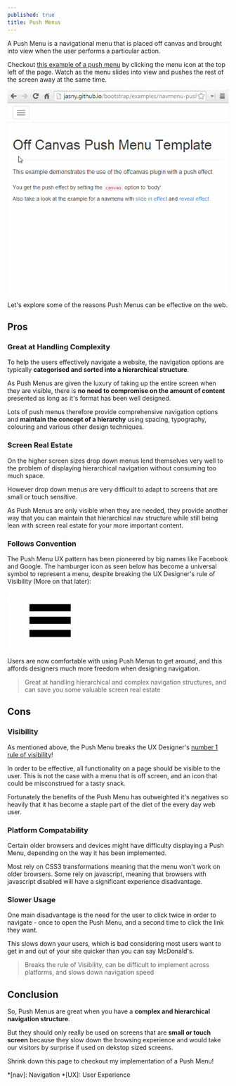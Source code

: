 ```yaml
---
published: true
title: Push Menus
---
```


A Push Menu is a navigational menu that is placed off canvas and brought into view when the user performs a particular action. 

Checkout [this example of a push menu](http://jasny.github.io/bootstrap/examples/navmenu-push/) by clicking the menu icon at the top left of the page. Watch as the menu slides into view and pushes the rest of the screen away at the same time.

<img src="/images/design/push-menu-still.gif" data-gif-src="/images/design/push-menu.gif" alt="Push Menu example from makebetterapps.com" />

Let's explore some of the reasons Push Menus can be effective on the web.

## Pros

### Great at Handling Complexity

To help the users effectively navigate a website, the navigation options are typically **categorised and sorted into a hierarchical structure**.

As Push Menus are given the luxury of taking up the entire screen when they are visible, there is **no need to compromise on the amount of content** presented as long as it's format has been well designed.

Lots of push menus therefore provide comprehensive navigation options and **maintain the concept of a hierarchy** using spacing, typography, colouring and various other design techniques.

### Screen Real Estate

On the higher screen sizes drop down menus lend themselves very well to the problem of displaying hierarchical navigation without consuming too much space. 

However drop down menus are very difficult to adapt to screens that are small or touch sensitive.

As Push Menus are only visible when they are needed, they provide another way that you can maintain that hierarchical nav structure while still being lean with screen real estate for your more important content. 

### Follows Convention

The Push Menu UX pattern has been pioneered by big names like Facebook and Google. The hamburger icon as seen below has become a universal symbol to represent a menu, despite breaking the UX Designer's rule of Visibility (More on that later):

![Hamburger Icon](/images/design/hamburger.jpg)

Users are now comfortable with using Push Menus to get around, and this affords designers much more freedom when designing navigation.

> Great at handling hierarchical and complex navigation structures, and can save you some valuable screen real estate

## Cons

### Visibility

As mentioned above, the Push Menu breaks the UX Designer's [number 1 rule of visibility](http://www.nngroup.com/articles/ten-usability-heuristics/)!

In order to be effective, all functionality on a page should be visible to the user. This is not the case with a menu that is off screen, and an icon that could be misconstrued for a tasty snack.

Fortunately the benefits of the Push Menu has outweighted it's negatives so heavily that it has become a staple part of the diet of the every day web user.

### Platform Compatability

Certain older browsers and devices might have difficulty displaying a Push Menu, depending on the way it has been implemented.

Most rely on CSS3 transformations meaning that the menu won't work on older browsers. Some rely on javascript, meaning that browsers with javascript disabled will have a significant experience disadvantage.

### Slower Usage

One main disadvantage is the need for the user to click twice in order to navigate - once to open the Push Menu, and a second time to click the link they want. 

This slows down your users, which is bad considering most users want to get in and out of your site quicker than you can say McDonald's.

> Breaks the rule of Visibility, can be difficult to implement across platforms, and slows down navigation speed

## Conclusion

So, Push Menus are great when you have a **complex and hierarchical navigation structure**. 

But they should only really be used on screens that are **small or touch screen** because they slow down the browsing experience and would take our visitors by surprise if used on dekstop sized screens.

Shrink down this page to checkout my implementation of a Push Menu!

*[nav]: Navigation
*[UX]: User Experience
